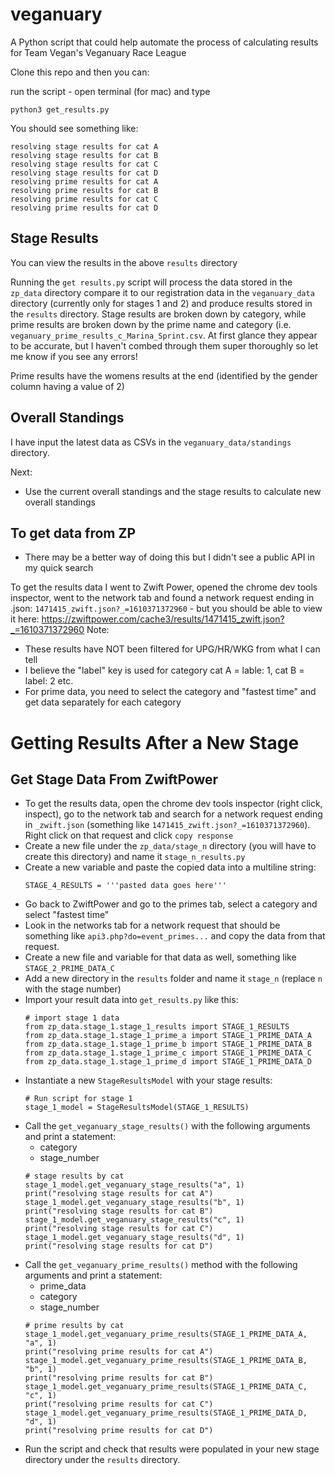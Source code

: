 # veganuary
A Python script that could help automate the process of calculating results for Team Vegan's Veganuary Race League

Clone this repo and then you can:

run the script - open terminal (for mac) and type
```
python3 get_results.py
```

You should see something like:
```
resolving stage results for cat A
resolving stage results for cat B
resolving stage results for cat C
resolving stage results for cat D
resolving prime results for cat A
resolving prime results for cat B
resolving prime results for cat C
resolving prime results for cat D

```

## Stage Results
You can view the results in the above `results` directory

Running the `get results.py` script will process the data stored in the `zp_data` directory compare it to our registration data in the `veganuary_data` directory (currently only for stages 1 and 2) and produce results stored in the `results` directory. Stage results are broken down by category, while prime results are broken down by the prime name and category (i.e. `veganuary_prime_results_c_Marina_Sprint.csv`. At first glance they appear to be accurate, but I haven't combed through them super thoroughly so let me know if you see any errors!

Prime results have the womens results at the end (identified by the gender column having a value of 2)

## Overall Standings
I have input the latest data as CSVs in the `veganuary_data/standings` directory.

Next:
- Use the current overall standings and the stage results to calculate new overall standings

## To get data from ZP
- There may be a better way of doing this but I didn't see a public API in my quick search

To get the results data I went to Zwift Power, opened the chrome dev tools inspector, went to the network tab and found a network request ending in .json: `1471415_zwift.json?_=1610371372960` - but you should be able to view it here: https://zwiftpower.com/cache3/results/1471415_zwift.json?_=1610371372960
Note:
- These results have NOT been filtered for UPG/HR/WKG from what I can tell
- I believe the "label" key is used for category cat A = lable: 1, cat B = label: 2 etc.
- For prime data, you need to select the category and "fastest time" and get data separately for each category

# Getting Results After a New Stage
## Get Stage Data From ZwiftPower
- To get the results data, open the chrome dev tools inspector (right click, inspect), go to the network tab and search for a network request ending in `_zwift.json` (something like `1471415_zwift.json?_=1610371372960`). Right click on that request and click `copy response`
- Create a new file under the `zp_data/stage_n` directory (you will have to create this directory) and name it `stage_n_results.py`
- Create a new variable and paste the copied data into a multiline string:
  ```
  STAGE_4_RESULTS = '''pasted data goes here'''
  ```
- Go back to ZwiftPower and go to the primes tab, select a category and select "fastest time"
- Look in the networks tab for a network request that should be something like `api3.php?do=event_primes...` and copy the data from that request.
- Create a new file and variable for that data as well, something like `STAGE_2_PRIME_DATA_C`
- Add a new directory in the `results` folder and name it `stage_n` (replace `n` with the stage number)
- Import your result data into `get_results.py` like this:
  ```
  # import stage 1 data
  from zp_data.stage_1.stage_1_results import STAGE_1_RESULTS
  from zp_data.stage_1.stage_1_prime_a import STAGE_1_PRIME_DATA_A
  from zp_data.stage_1.stage_1_prime_b import STAGE_1_PRIME_DATA_B
  from zp_data.stage_1.stage_1_prime_c import STAGE_1_PRIME_DATA_C
  from zp_data.stage_1.stage_1_prime_d import STAGE_1_PRIME_DATA_D
  ```
- Instantiate a new `StageResultsModel` with your stage results:
  ```
  # Run script for stage 1
  stage_1_model = StageResultsModel(STAGE_1_RESULTS)
  ```
- Call the `get_veganuary_stage_results()` with the following arguments and print a statement:
  - category
  - stage_number
  ```
  # stage results by cat
  stage_1_model.get_veganuary_stage_results("a", 1)
  print("resolving stage results for cat A")
  stage_1_model.get_veganuary_stage_results("b", 1)
  print("resolving stage results for cat B")
  stage_1_model.get_veganuary_stage_results("c", 1)
  print("resolving stage results for cat C")
  stage_1_model.get_veganuary_stage_results("d", 1)
  print("resolving stage results for cat D")
  ```
- Call the `get_veganuary_prime_results()` method with the following arguments and print a statement:
  - prime_data
  - category
  - stage_number
  ```
  # prime results by cat
  stage_1_model.get_veganuary_prime_results(STAGE_1_PRIME_DATA_A, "a", 1)
  print("resolving prime results for cat A")
  stage_1_model.get_veganuary_prime_results(STAGE_1_PRIME_DATA_B, "b", 1)
  print("resolving prime results for cat B")
  stage_1_model.get_veganuary_prime_results(STAGE_1_PRIME_DATA_C, "c", 1)
  print("resolving prime results for cat C")
  stage_1_model.get_veganuary_prime_results(STAGE_1_PRIME_DATA_D, "d", 1)
  print("resolving prime results for cat D")
  ```
- Run the script and check that results were populated in your new stage directory under the `results` directory.
